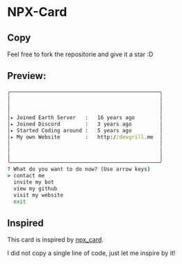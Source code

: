# NPX-Card

## Copy
Feel free to fork the repositorie and give it a star :D


## Preview:
```cmd
╭────────────────────────────────────────────────╮
│                                                │
│                                                │
│                                                │
│▸ Joined Earth Server   :   16 years ago        │
│▸ Joined Discord        :   3 years ago         │
│▸ Started Coding around :   5 years ago         │
│▸ My own Website        :   http://devgrill.me  │
│                                                │
│                                                │
│                                                │
╰────────────────────────────────────────────────╯
? What do you want to do now? (Use arrow keys)
> contact me
  invite my bot
  view my github
  visit my website
  exit
```

## Inspired
This card is inspired by [npx_card](https://github.com/anmol098/npx_card).

I did not copy a single line of code, just let me inspire by it!
